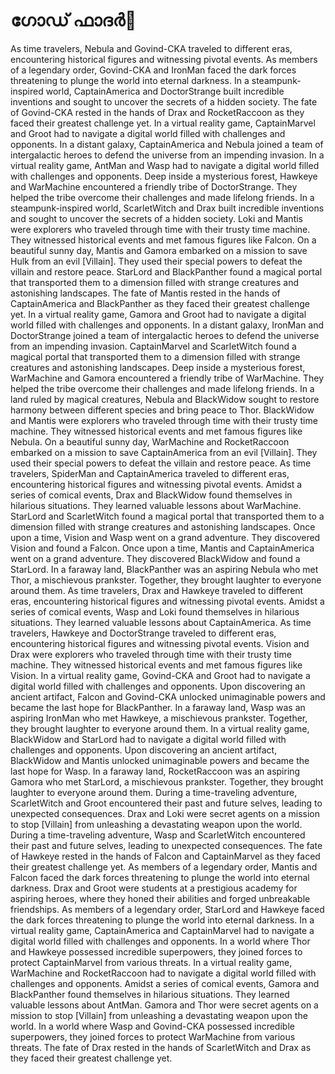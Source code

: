# ഗോഡ് ഫാദർ:pizza: 

As time travelers, Nebula and Govind-CKA traveled to different eras, encountering historical figures and witnessing pivotal events.
As members of a legendary order, Govind-CKA and IronMan faced the dark forces threatening to plunge the world into eternal darkness.
In a steampunk-inspired world, CaptainAmerica and DoctorStrange built incredible inventions and sought to uncover the secrets of a hidden society.
The fate of Govind-CKA rested in the hands of Drax and RocketRaccoon as they faced their greatest challenge yet.
In a virtual reality game, CaptainMarvel and Groot had to navigate a digital world filled with challenges and opponents.
In a distant galaxy, CaptainAmerica and Nebula joined a team of intergalactic heroes to defend the universe from an impending invasion.
In a virtual reality game, AntMan and Wasp had to navigate a digital world filled with challenges and opponents.
Deep inside a mysterious forest, Hawkeye and WarMachine encountered a friendly tribe of DoctorStrange. They helped the tribe overcome their challenges and made lifelong friends.
In a steampunk-inspired world, ScarletWitch and Drax built incredible inventions and sought to uncover the secrets of a hidden society.
Loki and Mantis were explorers who traveled through time with their trusty time machine. They witnessed historical events and met famous figures like Falcon.
On a beautiful sunny day, Mantis and Gamora embarked on a mission to save Hulk from an evil [Villain]. They used their special powers to defeat the villain and restore peace.
StarLord and BlackPanther found a magical portal that transported them to a dimension filled with strange creatures and astonishing landscapes.
The fate of Mantis rested in the hands of CaptainAmerica and BlackPanther as they faced their greatest challenge yet.
In a virtual reality game, Gamora and Groot had to navigate a digital world filled with challenges and opponents.
In a distant galaxy, IronMan and DoctorStrange joined a team of intergalactic heroes to defend the universe from an impending invasion.
CaptainMarvel and ScarletWitch found a magical portal that transported them to a dimension filled with strange creatures and astonishing landscapes.
Deep inside a mysterious forest, WarMachine and Gamora encountered a friendly tribe of WarMachine. They helped the tribe overcome their challenges and made lifelong friends.
In a land ruled by magical creatures, Nebula and BlackWidow sought to restore harmony between different species and bring peace to Thor.
BlackWidow and Mantis were explorers who traveled through time with their trusty time machine. They witnessed historical events and met famous figures like Nebula.
On a beautiful sunny day, WarMachine and RocketRaccoon embarked on a mission to save CaptainAmerica from an evil [Villain]. They used their special powers to defeat the villain and restore peace.
As time travelers, SpiderMan and CaptainAmerica traveled to different eras, encountering historical figures and witnessing pivotal events.
Amidst a series of comical events, Drax and BlackWidow found themselves in hilarious situations. They learned valuable lessons about WarMachine.
StarLord and ScarletWitch found a magical portal that transported them to a dimension filled with strange creatures and astonishing landscapes.
Once upon a time, Vision and Wasp went on a grand adventure. They discovered Vision and found a Falcon.
Once upon a time, Mantis and CaptainAmerica went on a grand adventure. They discovered BlackWidow and found a StarLord.
In a faraway land, BlackPanther was an aspiring Nebula who met Thor, a mischievous prankster. Together, they brought laughter to everyone around them.
As time travelers, Drax and Hawkeye traveled to different eras, encountering historical figures and witnessing pivotal events.
Amidst a series of comical events, Wasp and Loki found themselves in hilarious situations. They learned valuable lessons about CaptainAmerica.
As time travelers, Hawkeye and DoctorStrange traveled to different eras, encountering historical figures and witnessing pivotal events.
Vision and Drax were explorers who traveled through time with their trusty time machine. They witnessed historical events and met famous figures like Vision.
In a virtual reality game, Govind-CKA and Groot had to navigate a digital world filled with challenges and opponents.
Upon discovering an ancient artifact, Falcon and Govind-CKA unlocked unimaginable powers and became the last hope for BlackPanther.
In a faraway land, Wasp was an aspiring IronMan who met Hawkeye, a mischievous prankster. Together, they brought laughter to everyone around them.
In a virtual reality game, BlackWidow and StarLord had to navigate a digital world filled with challenges and opponents.
Upon discovering an ancient artifact, BlackWidow and Mantis unlocked unimaginable powers and became the last hope for Wasp.
In a faraway land, RocketRaccoon was an aspiring Gamora who met StarLord, a mischievous prankster. Together, they brought laughter to everyone around them.
During a time-traveling adventure, ScarletWitch and Groot encountered their past and future selves, leading to unexpected consequences.
Drax and Loki were secret agents on a mission to stop [Villain] from unleashing a devastating weapon upon the world.
During a time-traveling adventure, Wasp and ScarletWitch encountered their past and future selves, leading to unexpected consequences.
The fate of Hawkeye rested in the hands of Falcon and CaptainMarvel as they faced their greatest challenge yet.
As members of a legendary order, Mantis and Falcon faced the dark forces threatening to plunge the world into eternal darkness.
Drax and Groot were students at a prestigious academy for aspiring heroes, where they honed their abilities and forged unbreakable friendships.
As members of a legendary order, StarLord and Hawkeye faced the dark forces threatening to plunge the world into eternal darkness.
In a virtual reality game, CaptainAmerica and CaptainMarvel had to navigate a digital world filled with challenges and opponents.
In a world where Thor and Hawkeye possessed incredible superpowers, they joined forces to protect CaptainMarvel from various threats.
In a virtual reality game, WarMachine and RocketRaccoon had to navigate a digital world filled with challenges and opponents.
Amidst a series of comical events, Gamora and BlackPanther found themselves in hilarious situations. They learned valuable lessons about AntMan.
Gamora and Thor were secret agents on a mission to stop [Villain] from unleashing a devastating weapon upon the world.
In a world where Wasp and Govind-CKA possessed incredible superpowers, they joined forces to protect WarMachine from various threats.
The fate of Drax rested in the hands of ScarletWitch and Drax as they faced their greatest challenge yet.